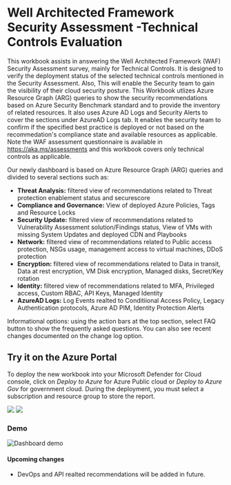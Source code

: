 # Well Architected Framework Security Assessment -Technical Controls Evaluation 

 This workbook assists in answering the Well Architected Framework (WAF) Security Assessment survey, mainly for Technical Controls. It is designed to verify the deployment status of the selected technical controls mentioned in the Security Assessment. Also, This will enable the Security team to gain the visibility of their cloud security posture. This Workbook utlizes Azure Resource Graph (ARG) queries to show the security recommendations based on Azure Security Benchmark standard and to provide the inventory of related resources. It also uses Azure AD Logs and Security Alerts to cover the sections under AzureAD Logs tab. It enables the security team to confirm if the specified best practice is deployed or not based on the recommedation's compliance state and available resources as applicable. Note the WAF assessment questionnaire is available in https://aka.ms/assessments and this workbook covers only technical controls as applicable.


Our newly dashboard is based on Azure Resource Graph (ARG) queries and divided to several sections such as:

-	**Threat Analysis:**  filtered view of recommendations related to Threat protection enablement status and securescore  
-	**Compliance and Governance:** View of deployed Azure Policies, Tags and Resource Locks
-	**Security Update:** filtered view of recommendations related to Vulnerability Assessment solution/Findings status, View of  VMs with missing System Updates and deployed CDN and Playbooks  
-	**Network:** filtered view of recommendations related to Public access protection, NSGs usage, management access to virtual machines, DDoS protection 
-	**Encryption:** filtered view of recommendations related to Data in transit, Data at rest encryption, VM Disk encryption, Managed disks, Secret/Key rotation
-	**Identity:** filtered view of recommendations related to MFA, Privileged access, Custom RBAC, API Keys, Managed Identity 
-	**AzureAD Logs:** Log Events realted to Conditiional Access Policy, Legacy Authentication protocols, Azure AD PIM, Identity Protection Alerts 

Informational options: using the action bars at the top section, select FAQ button to show the frequently asked questions. You can also see recent changes documented on the change log option.

## Try it on the Azure Portal

To deploy the new workbook into your Microsoft Defender for Cloud console, click on *Deploy to Azure* for Azure Public cloud or *Deploy to Azure Gov* for government cloud.
During the deployment, you must select a subscription and resource group to store the report. 

<a href="https://portal.azure.com/#create/Microsoft.Template/uri/https%3A%2F%2Fraw.githubusercontent.com%2FITSec365%2FWorkbooks%2Fmain%2FWAFSecurityAssessment%2FarmTemplate.json" target="_blank"><img src="https://aka.ms/deploytoazurebutton"/></a>
<a href="https://portal.azure.us/#create/Microsoft.Template/uri/https%3A%2F%2Fraw.githubusercontent.com%2FITSec365%2FWorkbooks%2Fmain%2FWAFSecurityAssessment%2FarmTemplate.json" target="_blank"><img src="https://aka.ms/deploytoazuregovbutton"/></a>

### Demo
![Dashboard demo](./wafsa.GIF)

#### Upcoming changes

* DevOps and API realted recommendations will be added in future.
